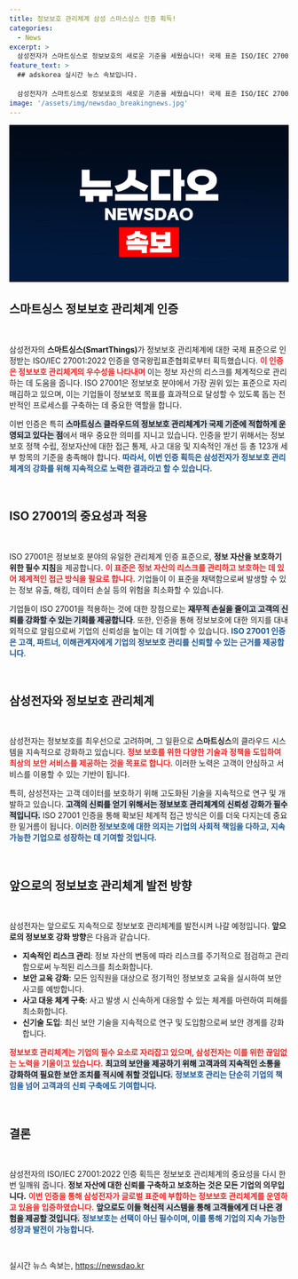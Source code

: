 ```yaml
---
title: 정보보호 관리체계 삼성 스마스싱스 인증 획득!
categories:
  - News
excerpt: >
  삼성전자가 스마트싱스로 정보보호의 새로운 기준을 세웠습니다! 국제 표준 ISO/IEC 27001:2022 인증을 획득한 이번 성과는 클라우드 보안의 믿음을 더하며, 글로벌 정보보호 시장에서의 경쟁력을 강화합니다. 클릭해 자세한 내용을 알아보세요!
feature_text: >
  ## adskorea 실시간 뉴스 속보입니다.

  삼성전자가 스마트싱스로 정보보호의 새로운 기준을 세웠습니다! 국제 표준 ISO/IEC 27001:2022 인증을 획득한 이번 성과는 클라우드 보안의 믿음을 더하며, 글로벌 정보보호 시장에서의 경쟁력을 강화합니다. 클릭해 자세한 내용을 알아보세요!
image: '/assets/img/newsdao_breakingnews.jpg'
---
```


<p><img src="/assets/img/newsdao_breakingnews.jpg" alt="adskorea 속보" /></p>

<h2 data-ke-size="size26">스마트싱스 정보보호 관리체계 인증</h2>

<p data-ke-size="size16">&nbsp;</p>

<p>삼성전자의 <b>스마트싱스(SmartThings)</b>가 정보보호 관리체계에 대한 국제 표준으로 인정받는 ISO/IEC 27001:2022 인증을 영국왕립표준협회로부터 획득했습니다. <b><span style="color: #ee2323;">이 인증은 정보보호 관리체계의 우수성을 나타내며</span></b> 이는 정보 자산의 리스크를 체계적으로 관리하는 데 도움을 줍니다. ISO 27001은 정보보호 분야에서 가장 권위 있는 표준으로 자리매김하고 있으며, 이는 기업들이 정보보호 목표를 효과적으로 달성할 수 있도록 돕는 전반적인 프로세스를 구축하는 데 중요한 역할을 합니다. </p>

<p>이번 인증은 특히 <b><span style="background-color: #21538527;">스마트싱스 클라우드의 정보보호 관리체계가 국제 기준에 적합하게 운영되고 있다는 점</span></b>에서 매우 중요한 의미를 지니고 있습니다. 인증을 받기 위해서는 정보보호 정책 수립, 정보자산에 대한 접근 통제, 사고 대응 및 지속적인 개선 등 총 123개 세부 항목의 기준을 충족해야 합니다. <b><span style="color: #1a5490;">따라서, 이번 인증 획득은 삼성전자가 정보보호 관리체계의 강화를 위해 지속적으로 노력한 결과라고 할 수 있습니다.</span></b> </p>

<p data-ke-size="size16">&nbsp;</p>

<h2 data-ke-size="size26">ISO 27001의 중요성과 적용</h2>

<p data-ke-size="size16">&nbsp;</p>

<p>ISO 27001은 정보보호 분야의 유일한 관리체계 인증 표준으로, <b>정보 자산을 보호하기 위한 필수 지침</b>을 제공합니다. <b><span style="color: #ee2323;">이 표준은 정보 자산의 리스크를 관리하고 보호하는 데 있어 체계적인 접근 방식을 필요로 합니다.</span></b> 기업들이 이 표준을 채택함으로써 발생할 수 있는 정보 유출, 해킹, 데이터 손실 등의 위험을 최소화할 수 있습니다. </p>

<p>기업들이 ISO 27001을 적용하는 것에 대한 장점으로는 <b><span style="background-color: #21538527;">재무적 손실을 줄이고 고객의 신뢰를 강화할 수 있는 기회를 제공합니다</span></b>. 또한, 인증을 통해 정보보호에 대한 의지를 대내외적으로 알림으로써 기업의 신뢰성을 높이는 데 기여할 수 있습니다. <b><span style="color: #1a5490;">ISO 27001 인증은 고객, 파트너, 이해관계자에게 기업의 정보보호 관리를 신뢰할 수 있는 근거를 제공합니다</span></b>.</p>

<p data-ke-size="size16">&nbsp;</p>

<h2 data-ke-size="size26">삼성전자와 정보보호 관리체계</h2>

<p data-ke-size="size16">&nbsp;</p>

<p>삼성전자는 정보보호를 최우선으로 고려하며, 그 일환으로 <b>스마트싱스</b>의 클라우드 시스템을 지속적으로 강화하고 있습니다. <b><span style="color: #ee2323;">정보 보호를 위한 다양한 기술과 정책을 도입하여 최상의 보안 서비스를 제공하는 것을 목표로 합니다.</span></b> 이러한 노력은 고객이 안심하고 서비스를 이용할 수 있는 기반이 됩니다. </p>

<p>특히, 삼성전자는 고객 데이터를 보호하기 위해 고도화된 기술을 지속적으로 연구 및 개발하고 있습니다. <b><span style="background-color: #21538527;">고객의 신뢰를 얻기 위해서는 정보보호 관리체계의 신뢰성 강화가 필수적입니다.</span></b> ISO 27001 인증을 통해 확보된 체계적 접근 방식은 이를 더욱 다지는데 중요한 밑거름이 됩니다. <b><span style="color: #1a5490;">이러한 정보보호에 대한 의지는 기업의 사회적 책임을 다하고, 지속 가능한 기업으로 성장하는 데 기여할 것입니다.</span></b> </p>

<p data-ke-size="size16">&nbsp;</p>

<h2 data-ke-size="size26">앞으로의 정보보호 관리체계 발전 방향</h2>

<p data-ke-size="size16">&nbsp;</p>

<p>삼성전자는 앞으로도 지속적으로 정보보호 관리체계를 발전시켜 나갈 예정입니다. <b>앞으로의 정보보호 강화 방향</b>은 다음과 같습니다. </p>

<ul>
    <li><b>지속적인 리스크 관리</b>: 정보 자산의 변동에 따라 리스크를 주기적으로 점검하고 관리함으로써 누적된 리스크를 최소화합니다.</li>
    <li><b>보안 교육 강화</b>: 모든 임직원을 대상으로 정기적인 정보보호 교육을 실시하여 보안 사고를 예방합니다.</li>
    <li><b>사고 대응 체계 구축</b>: 사고 발생 시 신속하게 대응할 수 있는 체계를 마련하여 피해를 최소화합니다.</li>
    <li><b>신기술 도입</b>: 최신 보안 기술을 지속적으로 연구 및 도입함으로써 보안 경계를 강화합니다.</li>
</ul>

<p><b><span style="color: #ee2323;">정보보호 관리체계는 기업의 필수 요소로 자리잡고 있으며, 삼성전자는 이를 위한 끊임없는 노력을 기울이고 있습니다.</span></b> <b><span style="background-color: #21538527;">최고의 보안을 제공하기 위해 고객과의 지속적인 소통을 강화하여 필요한 보안 조치를 적시에 취할 것입니다.</span></b> <b><span style="color: #1a5490;">정보보호 관리는 단순히 기업의 책임을 넘어 고객과의 신뢰 구축에도 기여합니다.</span></b></p>

<p data-ke-size="size16">&nbsp;</p>

<h2 data-ke-size="size26">결론</h2>

<p data-ke-size="size16">&nbsp;</p>

<p>삼성전자의 ISO/IEC 27001:2022 인증 획득은 정보보호 관리체계의 중요성을 다시 한 번 일깨워 줍니다. <b>정보 자산에 대한 신뢰를 구축하고 보호하는 것은 모든 기업의 의무입니다.</b> <b><span style="color: #ee2323;">이번 인증을 통해 삼성전자가 글로벌 표준에 부합하는 정보보호 관리체계를 운영하고 있음을 입증하였습니다.</span></b> <b><span style="background-color: #21538527;">앞으로도 이들 혁신적 시스템을 통해 고객들에게 더 나은 경험을 제공할 것입니다.</span></b> <b><span style="color: #1a5490;">정보보호는 선택이 아닌 필수이며, 이를 통해 기업의 지속 가능한 성장과 발전이 가능합니다.</span></b> </p>

<p data-ke-size="size16">&nbsp;</p>
실시간 뉴스 속보는, <a href="https://newsdao.kr" rel="dofollow">https://newsdao.kr</a>


